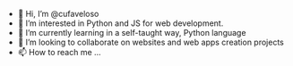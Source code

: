 - 👋 Hi, I’m @cufaveloso
- 👀 I’m interested in Python and JS for web development.
- 🌱 I’m currently learning in a self-taught way, Python language
- 💞️ I’m looking to collaborate on websites and web apps creation projects
- 📫 How to reach me ...

<!---
cufaveloso/cufaveloso is a ✨ special ✨ repository because its `README.md` (this file) appears on your GitHub profile.
You can click the Preview link to take a look at your changes.
--->
